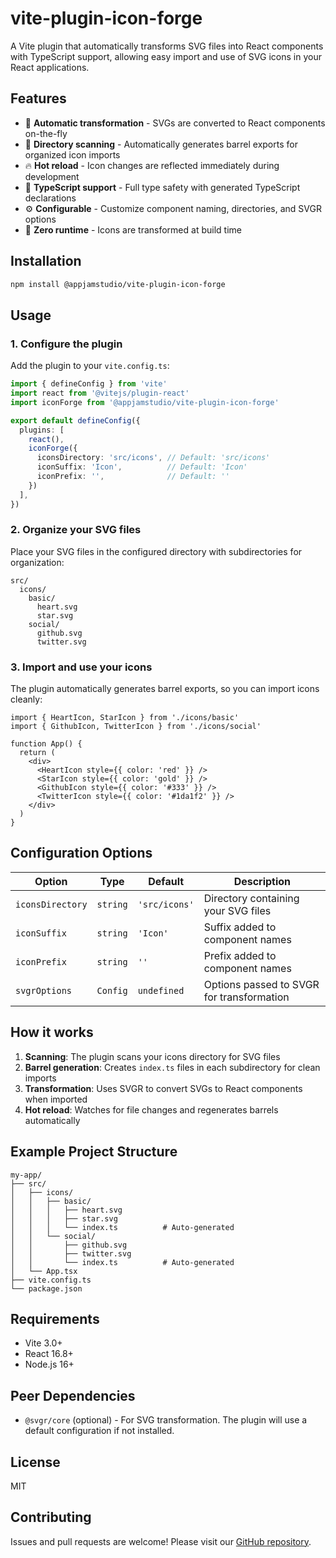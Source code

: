 # vite-plugin-icon-forge

A Vite plugin that automatically transforms SVG files into React components with TypeScript support, allowing easy import and use of SVG icons in your React applications.

## Features

- 🔄 **Automatic transformation** - SVGs are converted to React components on-the-fly
- 📁 **Directory scanning** - Automatically generates barrel exports for organized icon imports
- 🔥 **Hot reload** - Icon changes are reflected immediately during development
- 🎯 **TypeScript support** - Full type safety with generated TypeScript declarations
- ⚙️ **Configurable** - Customize component naming, directories, and SVGR options
- 🚀 **Zero runtime** - Icons are transformed at build time

## Installation

```bash
npm install @appjamstudio/vite-plugin-icon-forge
```

## Usage

### 1. Configure the plugin

Add the plugin to your `vite.config.ts`:

```typescript
import { defineConfig } from 'vite'
import react from '@vitejs/plugin-react'
import iconForge from '@appjamstudio/vite-plugin-icon-forge'

export default defineConfig({
  plugins: [
    react(),
    iconForge({
      iconsDirectory: 'src/icons', // Default: 'src/icons'
      iconSuffix: 'Icon',          // Default: 'Icon'
      iconPrefix: '',              // Default: ''
    })
  ],
})
```

### 2. Organize your SVG files

Place your SVG files in the configured directory with subdirectories for organization:

```
src/
  icons/
    basic/
      heart.svg
      star.svg
    social/
      github.svg
      twitter.svg
```

### 3. Import and use your icons

The plugin automatically generates barrel exports, so you can import icons cleanly:

```tsx
import { HeartIcon, StarIcon } from './icons/basic'
import { GithubIcon, TwitterIcon } from './icons/social'

function App() {
  return (
    <div>
      <HeartIcon style={{ color: 'red' }} />
      <StarIcon style={{ color: 'gold' }} />
      <GithubIcon style={{ color: '#333' }} />
      <TwitterIcon style={{ color: '#1da1f2' }} />
    </div>
  )
}
```

## Configuration Options

| Option | Type | Default | Description |
|--------|------|---------|-------------|
| `iconsDirectory` | `string` | `'src/icons'` | Directory containing your SVG files |
| `iconSuffix` | `string` | `'Icon'` | Suffix added to component names |
| `iconPrefix` | `string` | `''` | Prefix added to component names |
| `svgrOptions` | `Config` | `undefined` | Options passed to SVGR for transformation |

## How it works

1. **Scanning**: The plugin scans your icons directory for SVG files
2. **Barrel generation**: Creates `index.ts` files in each subdirectory for clean imports
3. **Transformation**: Uses SVGR to convert SVGs to React components when imported
4. **Hot reload**: Watches for file changes and regenerates barrels automatically

## Example Project Structure

```
my-app/
├── src/
│   ├── icons/
│   │   ├── basic/
│   │   │   ├── heart.svg
│   │   │   ├── star.svg
│   │   │   └── index.ts          # Auto-generated
│   │   └── social/
│   │       ├── github.svg
│   │       ├── twitter.svg
│   │       └── index.ts          # Auto-generated
│   └── App.tsx
├── vite.config.ts
└── package.json
```

## Requirements

- Vite 3.0+
- React 16.8+
- Node.js 16+

## Peer Dependencies

- `@svgr/core` (optional) - For SVG transformation. The plugin will use a default configuration if not installed.

## License

MIT

## Contributing

Issues and pull requests are welcome! Please visit our [GitHub repository](https://github.com/appjamstudio/vite-plugin-icon-forge).